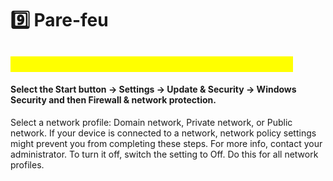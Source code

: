 # 9️⃣ Pare-feu

## _<mark style="color:yellow;">This page explains how to disable Firewalls.</mark>_

#### Select the Start button -> Settings -> Update & Security -> Windows Security and then Firewall & network protection. ​

Select a network profile: Domain network, Private network, or Public network. If your device is connected to a network, network policy settings might prevent you from completing these steps. For more info, contact your administrator. To turn it off, switch the setting to Off. Do this for all network profiles.
